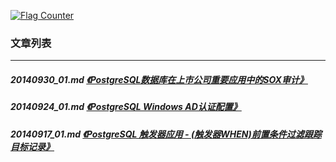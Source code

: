 <a rel="nofollow" href="http://info.flagcounter.com/h9V1"  ><img src="http://s03.flagcounter.com/count/h9V1/bg_FFFFFF/txt_000000/border_CCCCCC/columns_2/maxflags_12/viewers_0/labels_0/pageviews_0/flags_0/"  alt="Flag Counter"  border="0"  ></a>  
  
### 文章列表  
----  
##### 20140930_01.md   [《PostgreSQL数据库在上市公司重要应用中的SOX审计》](20140930_01.md)  
##### 20140924_01.md   [《PostgreSQL Windows AD认证配置》](20140924_01.md)  
##### 20140917_01.md   [《PostgreSQL 触发器应用 - (触发器WHEN)前置条件过滤跟踪目标记录》](20140917_01.md)  
